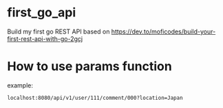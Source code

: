 # first_go_api
Build my first go REST API based on https://dev.to/moficodes/build-your-first-rest-api-with-go-2gcj

# How to use params function
example:
```
localhost:8080/api/v1/user/111/comment/000?location=Japan
```